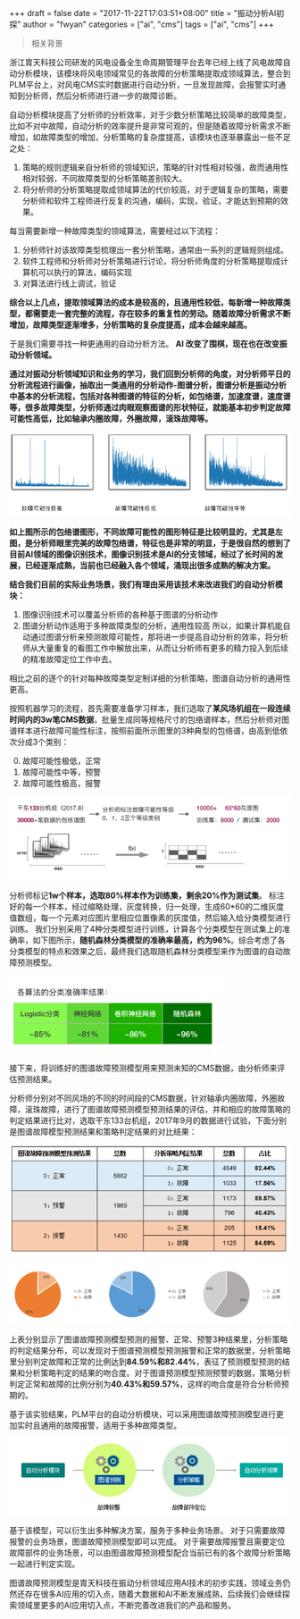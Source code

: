+++
draft = false
date = "2017-11-22T17:03:51+08:00"
title = "振动分析AI初探"
author = "fwyan"
categories = ["ai", "cms"]
tags = ["ai", "cms"]
+++

> 相关背景

浙江胄天科技公司研发的风电设备全生命周期管理平台去年已经上线了风电故障自动分析模块，该模块将风电领域常见的各故障的分析策略提取成领域算法，整合到PLM平台上，对风电CMS实时数据进行自动分析，一旦发现故障，会报警实时通知到分析师，然后分析师进行进一步的故障诊断。

自动分析模块提高了分析师的分析效率，对于少数分析策略比较简单的故障类型，比如不对中故障，自动分析的效率提升是非常可观的，但是随着故障分析需求不断增加，如故障类型的增加，分析策略的复杂度提高，该模块也逐渐暴露出一些不足之处：

1. 策略的规则逻辑来自分析师的领域知识，策略的针对性相对较强，故而通用性相对较弱，不同故障类型的分析策略差别较大。
2. 将分析师的分析策略提取成领域算法的代价较高，对于逻辑复杂的策略，需要分析师和软件工程师进行反复的沟通，编码，实现，验证，才能达到预期的效果。

<!--more-->

每当需要新增一种故障类型的领域算法，需要经过以下流程：

1. 分析师针对该故障类型梳理出一套分析策略，通常由一系列的逻辑规则组成。
2. 软件工程师和分析师对分析策略进行讨论，将分析师角度的分析策略提取成计算机可以执行的算法，编码实现
3. 对算法进行线上调试，验证

**综合以上几点，提取领域算法的成本是较高的，且通用性较低，每新增一种故障类型，都需要走一套完整的流程，存在较多的重复性的劳动。随着故障分析需求不断增加，故障类型逐渐增多，分析策略的复杂度提高，成本会越来越高。**

于是我们需要寻找一种更通用的自动分析方法。
**AI 改变了围棋，现在也在改变振动分析领域。**

**通过对振动分析领域知识和业务的学习，我们回到分析师的角度，对分析师平日的分析流程进行画像，抽取出一类通用的分析动作-图谱分析，图谱分析是振动分析中基本的分析流程，包括对各种图谱的特征的分析，如包络谱，加速度谱，速度谱等，很多故障类型，分析师通过肉眼观察图谱的形状特征，就能基本初步判定故障可能性高低，比如轴承内圈故障，外圈故障，滚珠故障等。**

![image](/img/ai-analysis-blog-1.png)

**如上图所示的包络谱图形，不同故障可能性的图形特征是比较明显的，尤其是左图，是分析师眼里完美的故障包络谱，特征也是非常的明显，于是很自然的想到了目前AI领域的图像识别技术，图像识别技术是AI的分支领域，经过了长时间的发展，已经逐渐成熟，当前也已经融入各个领域，涌现出很多成熟的解决方案。**

**结合我们目前的实际业务场景，我们有理由采用该技术来改进我们的自动分析模块：**

1. 图像识别技术可以覆盖分析师的各种基于图谱的分析动作
2. 图谱分析动作适用于多种故障类型的分析，通用性较高
所以，如果计算机能自动通过图谱分析来预测故障可能性，那将进一步提高自动分析的效率，将分析师从大量重复的看图工作中解放出来，从而让分析师有更多的精力投入到后续的精准故障定位工作中去。

相比之前的逐个的针对每种故障类型定制详细的分析策略，图谱自动分析的通用性更高。

按照机器学习的流程，首先需要准备学习样本，我们选取了**某风场机组在一段连续时间内的3w笔CMS数据**，批量生成同等规格尺寸的包络谱样本，然后分析师对图谱样本进行故障可能性标注，按照前面所示图里的3种典型的包络谱，由高到低依次分成3个类别：

0. 故障可能性极低，正常
1. 故障可能性中等，预警
2. 故障可能性极高，报警

![image](/img/ai-analysis-blog-2.png)


分析师标记**1w个样本，选取80%样本作为训练集，剩余20%作为测试集**。
标注好的每一个样本，经过缩略处理，灰度转换，归一处理，生成60*60的二维灰度值数组，每一个元素对应图片里相应位置像素的灰度值，然后输入给分类模型进行训练。
我们分别采用了4种分类模型进行训练，计算各个分类模型在测试集上的准确率，如下图所示，**随机森林分类模型的准确率最高，约为96%**。综合考虑了各分类模型的特点和效果之后，最终我们选取随机森林分类模型来作为图谱的自动故障预测模型。

![image](/img/ai-analysis-blog-3.png)


接下来，将训练好的图谱故障预测模型用来预测未知的CMS数据，由分析师来评估预测结果。

分析师分别对不同风场的不同的时间段的CMS数据，针对轴承内圈故障，外圈故障，滚珠故障，进行了图谱故障预测模型预测结果的评估，并和相应的故障策略的判定结果进行比对，选取干东133台机组，2017年9月的数据进行试验，下面分别是图谱故障模型预测结果和策略判定结果的对比结果：

![image](/img/ai-analysis-blog-4.png)


上表分别显示了图谱故障预测模型预测的报警、正常、预警3种结果里，分析策略的判定结果分布，可以发现对于图谱预测模型预测报警和正常的数据里，分析策略里分别判定故障和正常的比例达到**84.59%和82.44%**，表征了预测模型预测的结果和分析策略判定的结果的吻合度。对于图谱预测模型预测预警的数据，策略分析判定正常和故障的比例分别为**40.43%和59.57%**，这样的吻合度是符合分析师预期的。

基于该实验结果，PLM平台的自动分析模块，可以采用图谱故障预测模型进行更加实时且通用的故障报警，适用于多种故障类型。

![image](/img/ai-analysis-blog-5.png)

基于该模型，可以衍生出多种解决方案，服务于多种业务场景。
对于只需要故障报警的业务场景，图谱故障预测模型即可以完成。
对于需要故障报警且需要定位故障部件的业务场景，可以由图谱故障预测模型配合当前已有的各个故障分析策略一起进行判定实现。

图谱故障预测模型是胄天科技在振动分析领域应用AI技术的初步实践，领域业务仍然还存在很多AI应用的切入点，随着大数据和AI不断发展成熟，后续我们会继续探索领域里更多的AI应用切入点，不断完善改进我们的产品和服务。